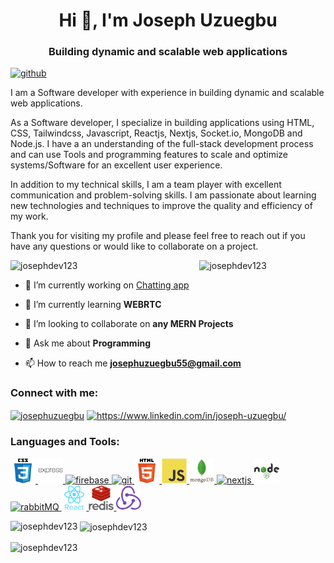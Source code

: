 <h1 align="center">Hi 👋, I'm Joseph Uzuegbu</h1>
<h3 align="center">Building dynamic and scalable web applications</h3>

[<img src='https://github.com/josephDev123/josephDev123/blob/main/thisisengineering-raeng-uyfohHiTxho-unsplash.jpg' alt='github' height='500' width='1000'>](https://github.com/josephDev123)

 I am a Software developer with experience in building dynamic and scalable web applications.

As a Software developer, I specialize in building applications using HTML, CSS, Tailwindcss, Javascript, Reactjs, Nextjs, Socket.io, MongoDB and Node.js. I have a an understanding of the full-stack development process and can use Tools and programming features to scale and optimize systems/Software for an excellent user experience.

In addition to my technical skills, I am a team player with excellent communication and problem-solving skills. I am passionate about learning new technologies and techniques to improve the quality and efficiency of my work.

Thank you for visiting my profile and please feel free to reach out if you have any questions or would like to collaborate on a project.

<p><img align="right" src="https://cdn.filestackcontent.com/efbSR18hT5uRKuo0zoMA" alt="josephdev123" width='40%' height='45%' style='margin-bottom:2rem'/></p>
<p align="left"> <img src="https://komarev.com/ghpvc/?username=josephdev123&label=Profile%20views&color=0e75b6&style=flat" alt="josephdev123" /> </p>

- 🔭 I’m currently working on [Chatting app](https://github.com/josephDev123/JoeWhatChats)

- 🌱 I’m currently learning **WEBRTC**

- 👯 I’m looking to collaborate on **any MERN Projects**

- 💬 Ask me about **Programming**

- 📫 How to reach me **josephuzuegbu55@gmail.com**

<h3 align="left">Connect with me:</h3>
<p align="left">
<a href="https://twitter.com/josephuzuegbu" target="blank"><img align="center" src="https://raw.githubusercontent.com/rahuldkjain/github-profile-readme-generator/master/src/images/icons/Social/twitter.svg" alt="josephuzuegbu" height="30" width="40" /></a>
<a href="https://linkedin.com/in/https://www.linkedin.com/in/joseph-uzuegbu/" target="blank"><img align="center" src="https://raw.githubusercontent.com/rahuldkjain/github-profile-readme-generator/master/src/images/icons/Social/linked-in-alt.svg" alt="https://www.linkedin.com/in/joseph-uzuegbu/" height="30" width="40" /></a>
</p>

<h3 align="left">Languages and Tools:</h3>
<p align="left"> <a href="https://www.w3schools.com/css/" target="_blank" rel="noreferrer"> <img src="https://raw.githubusercontent.com/devicons/devicon/master/icons/css3/css3-original-wordmark.svg" alt="css3" width="40" height="40"/> </a>  <a href="https://expressjs.com" target="_blank" rel="noreferrer"> <img src="https://raw.githubusercontent.com/devicons/devicon/master/icons/express/express-original-wordmark.svg" alt="express" width="40" height="40"/> </a> <a href="https://firebase.google.com/" target="_blank" rel="noreferrer"> <img src="https://www.vectorlogo.zone/logos/firebase/firebase-icon.svg" alt="firebase" width="40" height="40"/> </a> <a href="https://git-scm.com/" target="_blank" rel="noreferrer"> <img src="https://www.vectorlogo.zone/logos/git-scm/git-scm-icon.svg" alt="git" width="40" height="40"/> </a> <a href="https://www.w3.org/html/" target="_blank" rel="noreferrer"> <img src="https://raw.githubusercontent.com/devicons/devicon/master/icons/html5/html5-original-wordmark.svg" alt="html5" width="40" height="40"/> </a> <a href="https://developer.mozilla.org/en-US/docs/Web/JavaScript" target="_blank" rel="noreferrer"> <img src="https://raw.githubusercontent.com/devicons/devicon/master/icons/javascript/javascript-original.svg" alt="javascript" width="40" height="40"/> </a> <a href="https://www.mongodb.com/" target="_blank" rel="noreferrer"> <img src="https://raw.githubusercontent.com/devicons/devicon/master/icons/mongodb/mongodb-original-wordmark.svg" alt="mongodb" width="40" height="40"/> </a> <a href="https://nextjs.org/" target="_blank" rel="noreferrer"> <img src="https://cdn.worldvectorlogo.com/logos/nextjs-2.svg" alt="nextjs" width="40" height="40"/> </a> <a href="https://nodejs.org" target="_blank" rel="noreferrer"> <img src="https://raw.githubusercontent.com/devicons/devicon/master/icons/nodejs/nodejs-original-wordmark.svg" alt="nodejs" width="40" height="40"/> </a> <a href="https://www.rabbitmq.com" target="_blank" rel="noreferrer"> <img src="https://www.vectorlogo.zone/logos/rabbitmq/rabbitmq-icon.svg" alt="rabbitMQ" width="40" height="40"/> </a> <a href="https://reactjs.org/" target="_blank" rel="noreferrer"> <img src="https://raw.githubusercontent.com/devicons/devicon/master/icons/react/react-original-wordmark.svg" alt="react" width="40" height="40"/> </a> <a href="https://redis.io" target="_blank" rel="noreferrer"> <img src="https://raw.githubusercontent.com/devicons/devicon/master/icons/redis/redis-original-wordmark.svg" alt="redis" width="40" height="40"/> </a> <a href="https://redux.js.org" target="_blank" rel="noreferrer"> <img src="https://raw.githubusercontent.com/devicons/devicon/master/icons/redux/redux-original.svg" alt="redux" width="40" height="40"/> </a> </p>

<p><img align="left" src="https://github-readme-stats.vercel.app/api/top-langs?username=josephdev123&show_icons=true&locale=en&layout=compact" alt="josephdev123" /></p>

<p>&nbsp;<img align="center" src="https://github-readme-stats.vercel.app/api?username=josephdev123&show_icons=true&locale=en" alt="josephdev123" /></p>

<p><img align="center" src="https://github-readme-streak-stats.herokuapp.com/?user=josephdev123&" alt="josephdev123" /></p>
